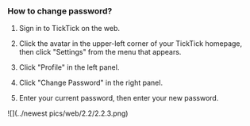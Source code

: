 ### How to change password?

1. Sign in to TickTick on the web.

2. Click the avatar in the upper-left corner of your TickTick homepage, then click "Settings" from the menu that appears.

3. Click "Profile" in the left panel.

4. Click "Change Password" in the right panel.

5. Enter your current password, then enter your new password.



![](../newest pics/web/2.2/2.2.3.png)
